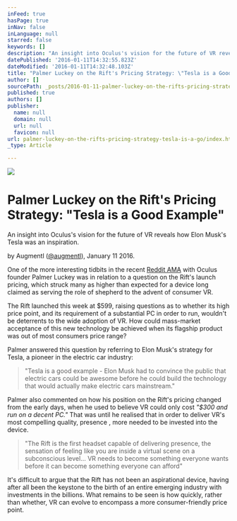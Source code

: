 ```yaml
---
inFeed: true
hasPage: true
inNav: false
inLanguage: null
starred: false
keywords: []
description: "An insight into Oculus's vision for the future of VR reveals how Elon Musk's Tesla was an inspiration."
datePublished: '2016-01-11T14:32:55.823Z'
dateModified: '2016-01-11T14:32:48.103Z'
title: "Palmer Luckey on the Rift's Pricing Strategy: \"Tesla is a Good Example\""
author: []
sourcePath: _posts/2016-01-11-palmer-luckey-on-the-rifts-pricing-strategy-tesla-is-a-go.md
published: true
authors: []
publisher:
  name: null
  domain: null
  url: null
  favicon: null
url: palmer-luckey-on-the-rifts-pricing-strategy-tesla-is-a-go/index.html
_type: Article

---
```

![](https://the-grid-user-content.s3-us-west-2.amazonaws.com/a3aac8da-e352-42e8-8ee4-8b414a9c9d8d.jpg)

# Palmer Luckey on the Rift's Pricing Strategy: "Tesla is a Good Example"

An insight into Oculus's vision for the future of VR reveals how Elon Musk's Tesla was an inspiration.

by Augmentl ([@augmentl][0]), January 11 2016\.

One of the more interesting tidbits in the recent [Reddit AMA][1] with Oculus founder Palmer Luckey was in relation to a question on the Rift's launch pricing, which struck many as higher than expected for a device long claimed as serving the role of shepherd to the advent of consumer VR.

The Rift launched this week at $599, raising questions as to whether its high price point, and its requirement of a substantial PC in order to run, wouldn't be deterrents to the wide adoption of VR. How could mass-market acceptance of this new technology be achieved when its flagship product was out of most consumers price range? 

Palmer answered this question by referring to Elon Musk's strategy for Tesla, a pioneer in the electric car industry: 
> 
> "Tesla is a good example - Elon Musk had to convince the public that electric cars could be awesome before he could build the technology that would actually make electric cars mainstream." 

Palmer also commented on how his position on the Rift's pricing changed from the early days, when he used to believe VR could only cost _"$300 and run on a decent PC."_
That was until he realised that in order to deliver VR's most compelling quality,
presence
, more needed to be invested into the device. 
> 
> "The Rift is the first headset capable of delivering presence, the sensation of feeling like you are inside a virtual scene on a subconscious level... VR needs to become something everyone wants before it can become something everyone can afford"

It's difficult to argue that the Rift has not been an aspirational device, having after all been the keystone to the birth of an entire emerging industry with investments in the billions. What remains to be seen is how quickly, rather than whether, VR can evolve to encompass a more consumer-friendly price point. 

[0]: http://twitter.com/augmentl
[1]: http://augmentl.io/8-highlights-from-an-ama-with-oculus-founder-palmer-luckey/
